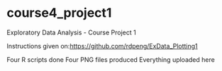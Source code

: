 course4_project1
================

Exploratory Data Analysis - Course Project 1

Instructions given on:https://github.com/rdpeng/ExData_Plotting1

Four R scripts done
Four PNG files produced
Everything uploaded here
